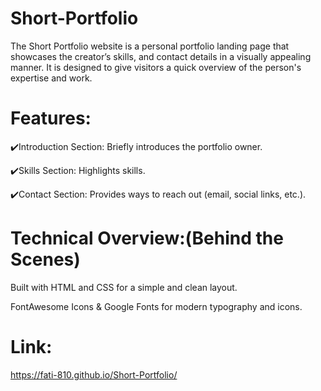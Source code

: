 # Short-Portfolio
The Short Portfolio website is a personal portfolio landing page that showcases the creator’s skills, and contact details in a visually appealing manner. It is designed to give visitors a quick overview of the person's expertise and work.

# Features:

✔️Introduction Section: Briefly introduces the portfolio owner.

✔️Skills Section: Highlights skills.

✔️Contact Section: Provides ways to reach out (email, social links, etc.).

# Technical Overview:(Behind the Scenes)

Built with HTML and CSS for a simple and clean layout.

FontAwesome Icons & Google Fonts for modern typography and icons.

# Link:
https://fati-810.github.io/Short-Portfolio/


